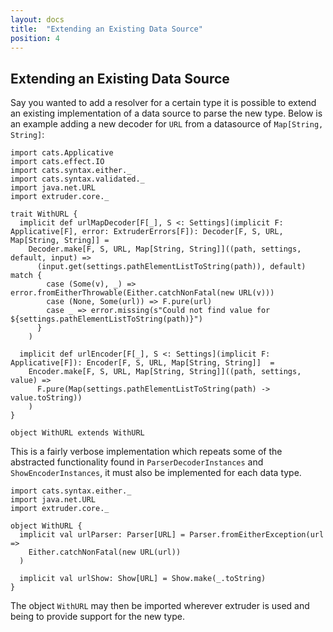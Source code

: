 ```yaml
---
layout: docs
title:  "Extending an Existing Data Source"
position: 4
---
```

## Extending an Existing Data Source

Say you wanted to add a resolver for a certain type it is possible to extend an existing implementation of a data source to parse the new type. Below is an example adding a new decoder for `URL`  from a datasource of `Map[String, String]`:

```tut:silent
import cats.Applicative
import cats.effect.IO
import cats.syntax.either._
import cats.syntax.validated._
import java.net.URL
import extruder.core._

trait WithURL {
  implicit def urlMapDecoder[F[_], S <: Settings](implicit F: Applicative[F], error: ExtruderErrors[F]): Decoder[F, S, URL, Map[String, String]] =
    Decoder.make[F, S, URL, Map[String, String]]((path, settings, default, input) =>
      (input.get(settings.pathElementListToString(path)), default) match {
        case (Some(v), _) => error.fromEitherThrowable(Either.catchNonFatal(new URL(v)))
        case (None, Some(url)) => F.pure(url)
        case _ => error.missing(s"Could not find value for ${settings.pathElementListToString(path)}")
      }
    )

  implicit def urlEncoder[F[_], S <: Settings](implicit F: Applicative[F]): Encoder[F, S, URL, Map[String, String]]  =
    Encoder.make[F, S, URL, Map[String, String]]((path, settings, value) =>
      F.pure(Map(settings.pathElementListToString(path) -> value.toString))
    )
}

object WithURL extends WithURL
```

This is a fairly verbose implementation which repeats some of the abstracted functionality found in `ParserDecoderInstances` and `ShowEncoderInstances`, it must also be implemented for each data type.

```tut:silent
import cats.syntax.either._
import java.net.URL
import extruder.core._

object WithURL {
  implicit val urlParser: Parser[URL] = Parser.fromEitherException(url =>
    Either.catchNonFatal(new URL(url))
  )

  implicit val urlShow: Show[URL] = Show.make(_.toString)
}
```

The object `WithURL` may then be imported wherever extruder is used and being to provide support for the new type.
